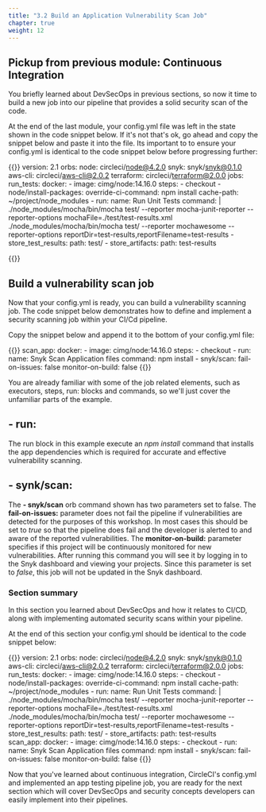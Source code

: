 ```yaml
---
title: "3.2 Build an Application Vulnerability Scan Job"
chapter: true
weight: 12
---
```


## Pickup from previous module: Continuous Integration

You briefly learned about DevSecOps in previous sections, so now it time to build a new job into our pipeline that provides a solid security scan of the code.

At the end of the last module, your config.yml file was left in the state shown in the code snippet below. If it's not that's ok, go ahead and copy the snippet below and paste it into the file. Its important to to ensure your config.yml is identical to the code snippet below before progressing further:

{{<highlight yaml>}}
version: 2.1
orbs:
  node: circleci/node@4.2.0
  snyk: snyk/snyk@0.1.0
  aws-cli: circleci/aws-cli@2.0.2
  terraform: circleci/terraform@2.0.0
jobs:
  run_tests:
    docker:
      - image: cimg/node:14.16.0
    steps:
      - checkout
      - node/install-packages:
          override-ci-command: npm install
          cache-path: ~/project/node_modules
      - run:
          name: Run Unit Tests
          command: |
            ./node_modules/mocha/bin/mocha test/ --reporter mocha-junit-reporter --reporter-options mochaFile=./test/test-results.xml
            ./node_modules/mocha/bin/mocha test/ --reporter mochawesome --reporter-options reportDir=test-results,reportFilename=test-results
      - store_test_results:
          path: test/
      - store_artifacts:
          path: test-results          

{{</highlight>}}

## Build a vulnerability scan job

Now that your config.yml is ready, you can build a vulnerability scanning job. The code snippet below demonstrates how to define and implement a security scanning job within your CI/Cd pipeline.

Copy the snippet below and append it to the bottom of your config.yml file:

{{<highlight yaml>}}
  scan_app:
    docker:
      - image: cimg/node:14.16.0
    steps:
      - checkout
      - run:
          name: Snyk Scan Application files 
          command: npm install 
      - snyk/scan:
          fail-on-issues: false
          monitor-on-build: false
{{</highlight>}}

You are already familiar with some of the job related elements, such as executors, steps, run: blocks and commands, so we'll just cover the unfamiliar parts of the example.

## - run:

The run block in this example execute an *npm install* command that installs the app dependencies which is required for accurate and effective vulnerability scanning. 

## - synk/scan:

The **- snyk/scan** orb command shown has two parameters set to false. The **fail-on-issues:** parameter does not fail the pipeline if vulnerabilities are detected for the purposes of this workshop. In most cases this should be set to *true* so that the pipeline does fail and the developer is alerted to and aware of the reported vulnerabilities. The **monitor-on-build:** parameter specifies if this project will be continuously monitored for new vulnerabilities. After running this command you will see it by logging in to the Snyk dashboard and viewing your projects. Since this parameter is set to *false*, this job will not be updated in the Snyk dashboard.

### Section summary

In this section you learned about DevSecOps and how it relates to CI/CD, along with implementing automated security scans within your pipeline. 

At the end of this section your config.yml should be identical to the code snippet below:

{{<highlight yaml>}}
version: 2.1
orbs:
  node: circleci/node@4.2.0
  snyk: snyk/snyk@0.1.0
  aws-cli: circleci/aws-cli@2.0.2
  terraform: circleci/terraform@2.0.0
jobs:
  run_tests:
    docker:
      - image: cimg/node:14.16.0
    steps:
      - checkout
      - node/install-packages:
          override-ci-command: npm install
          cache-path: ~/project/node_modules
      - run:
          name: Run Unit Tests
          command: |
            ./node_modules/mocha/bin/mocha test/ --reporter mocha-junit-reporter --reporter-options mochaFile=./test/test-results.xml
            ./node_modules/mocha/bin/mocha test/ --reporter mochawesome --reporter-options reportDir=test-results,reportFilename=test-results
      - store_test_results:
          path: test/
      - store_artifacts:
          path: test-results          
  scan_app:
    docker:
      - image: cimg/node:14.16.0
    steps:
      - checkout
      - run:
          name: Snyk Scan Application files 
          command: npm install 
      - snyk/scan:
          fail-on-issues: false
          monitor-on-build: false
{{</highlight>}}

Now that you've learned about continuous integration, CircleCI's config.yml and implemented an app testing pipeline job, you are ready for the next section which will cover DevSecOps and security concepts developers can easily implement into their pipelines.

<!-- URL Links index -->
[1]: https://circleci.com/blog/devsecops-and-circleci-orbs-security-focused-ci-cd-best-practices/
[2]: https://circleci.com/developer/orbs/orb/snyk/snyk
[3]: https://support.snyk.io/hc/en-us/articles/360003812458-Getting-started-with-the-CLI